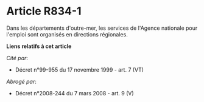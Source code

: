 # Article R834-1

Dans les départements d'outre-mer, les services de l'Agence nationale pour l'emploi sont organisés en directions régionales.

**Liens relatifs à cet article**

_Cité par_:

  - Décret n°99-955 du 17 novembre 1999 - art. 7 (VT)

_Abrogé par_:

  - Décret n°2008-244 du 7 mars 2008 - art. 9 (V)
